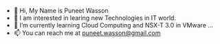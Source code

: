 - 👋 Hi, My Name is Puneet Wasson
- 👀 I am interested in learing new Technologies in IT world.
- 🌱 I’m currently learning Cloud Computing and NSX-T 3.0 in VMware ...
- 📫 You can reach me at puneet.wasson@gmail.com

<!---
wasson28/wasson28 is a ✨ special ✨ repository because its `README.md` (this file) appears on your GitHub profile.
You can click the Preview link to take a look at your changes.
--->
